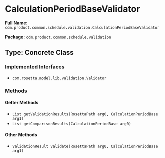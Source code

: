 # CalculationPeriodBaseValidator

**Full Name:** `cdm.product.common.schedule.validation.CalculationPeriodBaseValidator`

**Package:** `cdm.product.common.schedule.validation`

## Type: Concrete Class

### Implemented Interfaces

- `com.rosetta.model.lib.validation.Validator`

### Methods

#### Getter Methods

- `List getValidationResults(RosettaPath arg0, CalculationPeriodBase arg1)`
- `List getComparisonResults(CalculationPeriodBase arg0)`

#### Other Methods

- `ValidationResult validate(RosettaPath arg0, CalculationPeriodBase arg1)`

